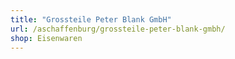 ```yaml
---
title: "Grossteile Peter Blank GmbH"
url: /aschaffenburg/grossteile-peter-blank-gmbh/
shop: Eisenwaren
---
```

